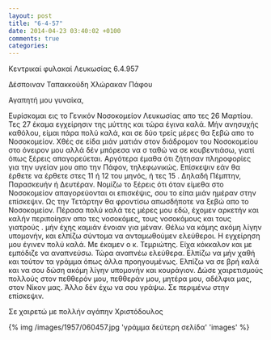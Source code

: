 ```yaml
---
layout: post
title: "6-4-57"
date: 2014-04-23 03:40:02 +0100
comments: true
categories: 
---
```


Κεντρικαί φυλακαί Λευκωσίας 6.4.957

Δέσποιναν Ταπακκούδη Χλώρακαν Πάφου

Αγαπητή μου γυναίκα,

Ευρίσκομαι εις το Γενικόν Νοσοκομείον Λευκωσίας απο τες 26 Μαρτίου. Τες 27 έκαμα εγχείρησιν της μύττης και τώρα έγινα καλά. Μήν ανησυχής καθόλου, είμαι πάρα πολύ καλά, και σε δύο τρείς μέρες θα ξεβώ απο το Νοσοκομείον. Χθές σε είδα μιάν ματιάν στον διάδρομον του Νοσοκομείου στο όνειρον μου αλλά δέν μπόρεσα να σ ταθώ να σε κουβεντιάσω, γιατί όπως ξέρεις απαγορεύεται. Αργότερα έμαθα ότι ζήτησαν πληροφορίες για την υγείαν μου απο την Πάφον, τηλεφωνικώς. Επίσκεψιν εάν θα έρθετε να έρθετε στες 11 ή 12 του μηνός, ή τες 15 . Δηλαδή Πέμπτην, Παρασκευήν ή Δευτέραν. Νομίζω το ξέρεις ότι όταν είμεθα στο Νοσοκομείον απαγορεύονται οι επισκέψις, σου το είπα μιάν ημέραν στην επίσκεψιν. Ως την Τετάρτην θα φροντίσω απωσδήποτε να ξεβώ απο το Νοσοκομείον. Πέρασα πολύ καλά τες μέρες μου εδώ, έχομεν αρκετήν και καλήν περιποίησιν απο τες νοσοκόμες, τους νοσοκόμους και τους γιατρούς . μήν έχης καμιάν ένοιαν για μέναν. Θέλω να κάμης ακόμη λίγην υπομονήν, και ελπίζω σύντομα να ανταμωθούμεν ελεύθεροι. Η εγχείρηση μου έγινεν πολύ καλά. Με έκαμεν ο κ. Τεμριώτης. Είχα κόκκαλον και με εμπόδιζε να αναπνεύσω. Τώρα αναπνέω ελεύθερα. Ελπίζω να μήν χαθή και τούτον τα γράμμα όπως άλλα προηγουμένως. Ελπίζω να σε βρή καλά και να σου δώση ακόμη λίγην υπομονήν και κουράγιον. Δώσε χαιρετισμούς πολλούς στον πεθθερόν μου, πεθθεράν μου, μητέρα μου, αδέλφια μας, στον Νίκον μας. Άλλο δέν έχω να σου γράψω. Σε περιμένω στην επίσκεψιν.

Σε χαιρετώ με πολλήν αγάπην Χριστόδουλος

{% img /images/1957/060457.jpg 'γράμμα δεύτερη σελίδα' 'images' %}
